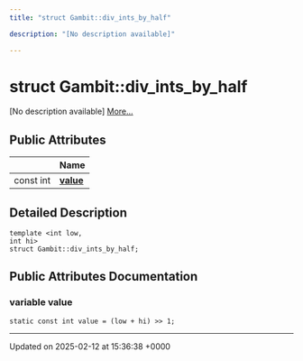 ```yaml
---
title: "struct Gambit::div_ints_by_half"

description: "[No description available]"

---
```


# struct Gambit::div_ints_by_half



[No description available] [More...](#detailed-description)

## Public Attributes

|                | Name           |
| -------------- | -------------- |
| const int | **[value](/documentation/code/classes/structgambit_1_1div__ints__by__half/#variable-value)**  |

## Detailed Description

```
template <int low,
int hi>
struct Gambit::div_ints_by_half;
```

## Public Attributes Documentation

### variable value

```
static const int value = (low + hi) >> 1;
```


-------------------------------

Updated on 2025-02-12 at 15:36:38 +0000
